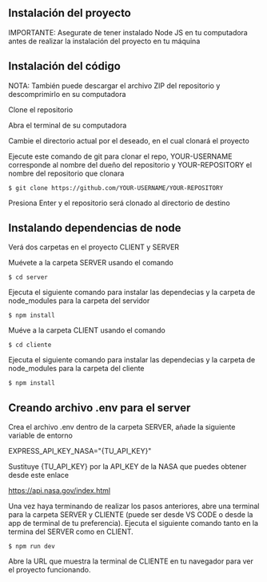 ## Instalación del proyecto

IMPORTANTE: Asegurate de tener instalado Node JS en tu computadora antes de realizar la instalación del proyecto en tu máquina

## Instalación del código

NOTA: También puede descargar el archivo ZIP del repositorio y descomprimirlo en su computadora 

Clone el repositorio

Abra el terminal de su computadora 

Cambie el directorio actual por el deseado, en el cual clonará el proyecto

Ejecute este comando de git para clonar el repo, YOUR-USERNAME corresponde al nombre del dueño del repositorio 
y YOUR-REPOSITORY el nombre del repositorio que clonara

    $ git clone https://github.com/YOUR-USERNAME/YOUR-REPOSITORY
    
Presiona Enter y el repositorio será clonado al directorio de destino

## Instalando dependencias de node

Verá dos carpetas en el proyecto CLIENT y SERVER

Muévete a la carpeta SERVER usando el comando

    $ cd server

Ejecuta el siguiente comando para instalar las dependecias y la carpeta de node_modules para la carpeta del servidor

    $ npm install
    
Muéve a la carpeta CLIENT usando el comando

    $ cd cliente
    
Ejecuta el siguiente comando para instalar las dependecias y la carpeta de node_modules para la carpeta del cliente

    $ npm install   
   
## Creando archivo .env para el server

Crea el archivo .env dentro de la carpeta SERVER, añade la siguiente variable de entorno

  EXPRESS_API_KEY_NASA="{TU_API_KEY}"
  
Sustituye {TU_API_KEY} por la API_KEY de la NASA que puedes obtener desde este enlace

  https://api.nasa.gov/index.html

Una vez haya terminando de realizar los pasos anteriores, abre una terminal para la carpeta SERVER y CLIENTE (puede ser desde VS CODE o desde la app de terminal
de tu preferencia). Ejecuta el siguiente comando tanto en la termina del SERVER como en CLIENT. 

    $ npm run dev

Abre la URL que muestra la terminal de CLIENTE en tu navegador para ver el proyecto funcionando.
